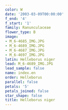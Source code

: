 ```yaml
---
color: W
date: '2003-03-09T00:00:00'
f_end: '4'
f_start: '1'
family: Ranunculaceae
flower_type: B
image:
- M_6-4685_IMG.JPG
- M_6-4689_IMG.JPG
- M_6-4687_IMG.JPG
- M_6-4697_IMG.JPG
latin: Helleborus niger
lead: M_6-4689_IMG.JPG
lead_sample: false
name: index.en
order: Helleborus
parallel: false
petals: '5'
petals_joined: false
star_shape: false
title: Helleborus niger
---
```


